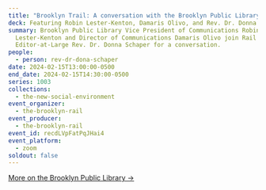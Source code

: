 ```yaml
---
title: "Brooklyn Trail: A conversation with the Brooklyn Public Library"
deck: Featuring Robin Lester-Kenton, Damaris Olivo, and Rev. Dr. Donna Schaper
summary: Brooklyn Public Library Vice President of Communications Robin
  Lester-Kenton and Director of Communications Damaris Olivo join Rail
  Editor-at-Large Rev. Dr. Donna Schaper for a conversation.
people:
  - person: rev-dr-dona-schaper
date: 2024-02-15T13:00:00-0500
end_date: 2024-02-15T14:30:00-0500
series: 1003
collections:
  - the-new-social-environment
event_organizer:
  - the-brooklyn-rail
event_producer:
  - the-brooklyn-rail
event_id: recdLVpFatPqJHai4
event_platform:
  - zoom
soldout: false
---
```

[M﻿ore on the Brooklyn Public Library →](https://www.bklynlibrary.org/)